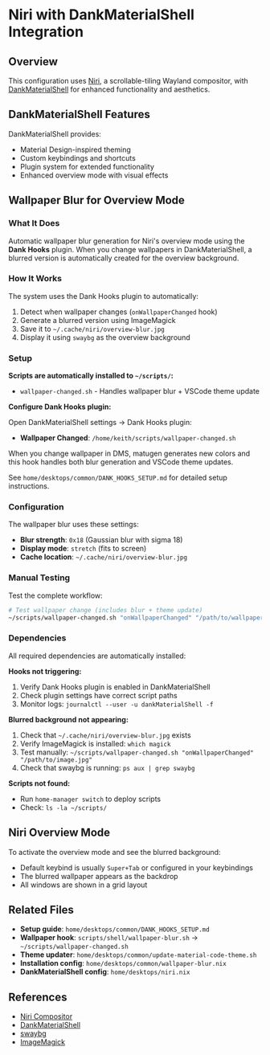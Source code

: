 # Niri with DankMaterialShell Integration

## Overview

This configuration uses [Niri](https://github.com/YaLTeR/niri), a scrollable-tiling Wayland compositor, with [DankMaterialShell](https://github.com/AvengeMedia/DankMaterialShell) for enhanced functionality and aesthetics.

## DankMaterialShell Features

DankMaterialShell provides:
- Material Design-inspired theming
- Custom keybindings and shortcuts
- Plugin system for extended functionality
- Enhanced overview mode with visual effects

## Wallpaper Blur for Overview Mode

### What It Does

Automatic wallpaper blur generation for Niri's overview mode using the **Dank Hooks** plugin. When you change wallpapers in DankMaterialShell, a blurred version is automatically created for the overview background.

### How It Works

The system uses the Dank Hooks plugin to automatically:
1. Detect when wallpaper changes (`onWallpaperChanged` hook)
2. Generate a blurred version using ImageMagick
3. Save it to `~/.cache/niri/overview-blur.jpg`
4. Display it using `swaybg` as the overview background

### Setup

**Scripts are automatically installed to `~/scripts/`:**
- `wallpaper-changed.sh` - Handles wallpaper blur + VSCode theme update

**Configure Dank Hooks plugin:**

Open DankMaterialShell settings → Dank Hooks plugin:

- **Wallpaper Changed**: `/home/keith/scripts/wallpaper-changed.sh`

When you change wallpaper in DMS, matugen generates new colors and this hook handles both blur generation and VSCode theme updates.

See `home/desktops/common/DANK_HOOKS_SETUP.md` for detailed setup instructions.

### Configuration

The wallpaper blur uses these settings:
- **Blur strength**: `0x18` (Gaussian blur with sigma 18)
- **Display mode**: `stretch` (fits to screen)
- **Cache location**: `~/.cache/niri/overview-blur.jpg`

### Manual Testing

Test the complete workflow:

```bash
# Test wallpaper change (includes blur + theme update)
~/scripts/wallpaper-changed.sh "onWallpaperChanged" "/path/to/wallpaper.jpg"
```

### Dependencies

All required dependencies are automatically installed:

**Hooks not triggering:**
1. Verify Dank Hooks plugin is enabled in DankMaterialShell
2. Check plugin settings have correct script paths
3. Monitor logs: `journalctl --user -u dankMaterialShell -f`

**Blurred background not appearing:**
1. Check that `~/.cache/niri/overview-blur.jpg` exists
2. Verify ImageMagick is installed: `which magick`
3. Test manually: `~/scripts/wallpaper-changed.sh "onWallpaperChanged" "/path/to/image.jpg"`
4. Check that swaybg is running: `ps aux | grep swaybg`

**Scripts not found:**
- Run `home-manager switch` to deploy scripts
- Check: `ls -la ~/scripts/`

## Niri Overview Mode

To activate the overview mode and see the blurred background:
- Default keybind is usually `Super+Tab` or configured in your keybindings
- The blurred wallpaper appears as the backdrop
- All windows are shown in a grid layout

## Related Files

- **Setup guide**: `home/desktops/common/DANK_HOOKS_SETUP.md`
- **Wallpaper hook**: `scripts/shell/wallpaper-blur.sh` → `~/scripts/wallpaper-changed.sh`
- **Theme updater**: `home/desktops/common/update-material-code-theme.sh`
- **Installation config**: `home/desktops/common/wallpaper-blur.nix`
- **DankMaterialShell config**: `home/desktops/niri.nix`

## References

- [Niri Compositor](https://github.com/YaLTeR/niri)
- [DankMaterialShell](https://github.com/AvengeMedia/DankMaterialShell)
- [swaybg](https://github.com/swaywm/swaybg)
- [ImageMagick](https://imagemagick.org/)

